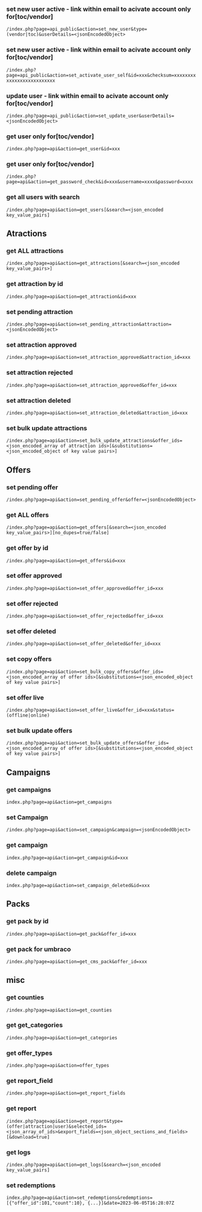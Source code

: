 ### set new user active - link within email to acivate account only for[toc/vendor]
`/index.php?page=api_public&action=set_new_user&type=(vendor|toc)&userDetails=<jsonEncodedObject>`

### set new user active - link within email to acivate account only for[toc/vendor]
`/index.php?page=api_public&action=set_activate_user_self&id=xxx&checksum=xxxxxxxxxxxxxxxxxxxxxxxxxx`

### update user - link within email to acivate account only for[toc/vendor]
`/index.php?page=api_public&action=set_update_user&userDetails=<jsonEncodedObject>`

### get user only for[toc/vendor]
`/index.php?page=api&action=get_user&id=xxx`

### get user only for[toc/vendor]
`/index.php?page=api&action=get_password_check&id=xxx&username=xxxx&password=xxxx`


### get all users with search
`/index.php?page=api&action=get_users[&search=<json_encoded key_value_pairs]`



## Atractions

### get ALL attractions
`/index.php?page=api&action=get_attractions[&search=<json_encoded key_value_pairs>]`

### get attraction by id
`/index.php?page=api&action=get_attraction&id=xxx`

### set pending attraction
`/index.php?page=api&action=set_pending_attraction&attraction=<jsonEncodedObject>`

### set attraction approved
`/index.php?page=api&action=set_attraction_approved&attraction_id=xxx`

### set attraction rejected
`/index.php?page=api&action=set_attraction_approved&offer_id=xxx`

### set attraction deleted
`/index.php?page=api&action=set_attraction_deleted&attraction_id=xxx`

### set bulk update attractions 
`/index.php?page=api&action=set_bulk_update_attractions&offer_ids=<json_encoded_array of attraction ids>[&substitutions=<json_encoded_object of key value pairs>]`



## Offers

### set pending offer
`/index.php?page=api&action=set_pending_offer&offer=<jsonEncodedObject>`

### get ALL offers
`/index.php?page=api&action=get_offers[&search=<json_encoded key_value_pairs>][no_dupes=true/false]`

### get offer by id
`/index.php?page=api&action=get_offers&id=xxx`

### set offer approved
`/index.php?page=api&action=set_offer_approved&offer_id=xxx`

### set offer rejected
`/index.php?page=api&action=set_offer_rejected&offer_id=xxx`

### set offer deleted
`/index.php?page=api&action=set_offer_deleted&offer_id=xxx`

### set copy offers
`/index.php?page=api&action=set_bulk_copy_offers&offer_ids=<json_encoded_array of offer ids>[&substitutions=<json_encoded_object of key value pairs>]`

### set offer live
`/index.php?page=api&action=set_offer_live&offer_id=xxx&status=(offline|online)`

### set bulk update offers 
`/index.php?page=api&action=set_bulk_update_offers&offer_ids=<json_encoded_array of offer ids>[&substitutions=<json_encoded_object of key value pairs>]`

## Campaigns

### get campaigns
`index.php?page=api&action=get_campaigns`

### set Campaign
`/index.php?page=api&action=set_campaign&campaign=<jsonEncodedObject>`

### get campaign
`index.php?page=api&action=get_campaign&id=xxx`

### delete campaign
`index.php?page=api&action=set_campaign_deleted&id=xxx`


## Packs

### get pack by id
`/index.php?page=api&action=get_pack&offer_id=xxx`

### get pack for umbraco
`/index.php?page=api&action=get_cms_pack&offer_id=xxx`



## misc

### get counties
`/index.php?page=api&action=get_counties`

### get get_categories
`/index.php?page=api&action=get_categories`

### get offer_types
`/index.php?page=api&action=offer_types`

### get report_field
`/index.php?page=api&action=get_report_fields`

### get report
`/index.php?page=api&action=get_report&type=(offer|attraction|user)&selected_ids=<json_array_of_ids>&export_fields=<json_object_sections_and_fields>[&download=true]`

### get logs
`/index.php?page=api&action=get_logs[&search=<json_encoded key_value_pairs]`

### set redemptions
`index.php?page=api&action=set_redemptions&redemptions=[{"offer_id":101,"count":10}, {...}]&date=2023-06-05T16:28:07Z`